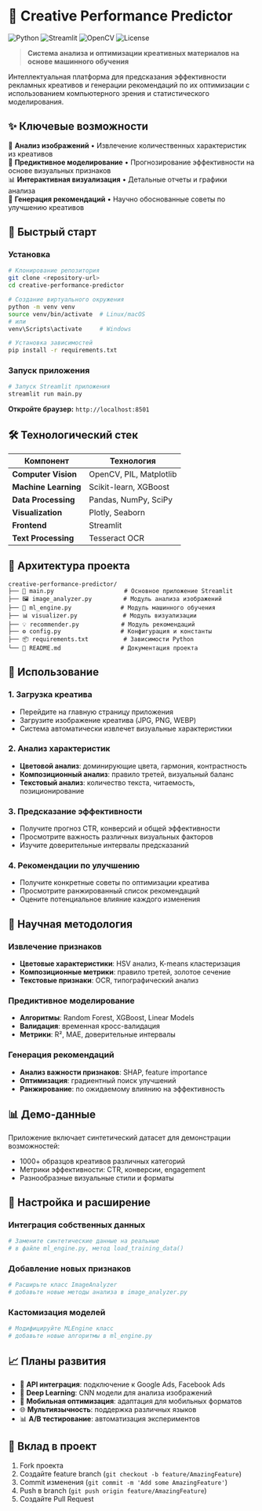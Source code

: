 # 🎨 Creative Performance Predictor

![Python](https://img.shields.io/badge/Python-3.8+-blue?logo=python&logoColor=white)
![Streamlit](https://img.shields.io/badge/Streamlit-1.28+-red?logo=streamlit&logoColor=white)
![OpenCV](https://img.shields.io/badge/OpenCV-4.8+-green?logo=opencv&logoColor=white)
![License](https://img.shields.io/badge/License-MIT-green)

> **Система анализа и оптимизации креативных материалов на основе машинного обучения**

Интеллектуальная платформа для предсказания эффективности рекламных креативов и генерации рекомендаций по их оптимизации с использованием компьютерного зрения и статистического моделирования.

## ✨ Ключевые возможности

🔬 **Анализ изображений** • Извлечение количественных характеристик из креативов  
🤖 **Предиктивное моделирование** • Прогнозирование эффективности на основе визуальных признаков  
📊 **Интерактивная визуализация** • Детальные отчеты и графики анализа  
🎯 **Генерация рекомендаций** • Научно обоснованные советы по улучшению креативов  

## 🚀 Быстрый старт

### Установка

```bash
# Клонирование репозитория
git clone <repository-url>
cd creative-performance-predictor

# Создание виртуального окружения
python -m venv venv
source venv/bin/activate  # Linux/macOS
# или
venv\Scripts\activate     # Windows

# Установка зависимостей
pip install -r requirements.txt
```

### Запуск приложения

```bash
# Запуск Streamlit приложения
streamlit run main.py
```

**Откройте браузер:** `http://localhost:8501`

## 🛠 Технологический стек

| Компонент | Технология |
|-----------|------------|
| **Computer Vision** | OpenCV, PIL, Matplotlib |
| **Machine Learning** | Scikit-learn, XGBoost |
| **Data Processing** | Pandas, NumPy, SciPy |
| **Visualization** | Plotly, Seaborn |
| **Frontend** | Streamlit |
| **Text Processing** | Tesseract OCR |

## 📁 Архитектура проекта

```
creative-performance-predictor/
├── 🎯 main.py                    # Основное приложение Streamlit
├── 🖼️ image_analyzer.py         # Модуль анализа изображений
├── 🤖 ml_engine.py              # Модуль машинного обучения
├── 📊 visualizer.py             # Модуль визуализации
├── 💡 recommender.py            # Модуль рекомендаций
├── ⚙️ config.py                 # Конфигурация и константы
├── 📦 requirements.txt          # Зависимости Python
└── 📖 README.md                 # Документация проекта
```

## 📖 Использование

### 1. Загрузка креатива
- Перейдите на главную страницу приложения
- Загрузите изображение креатива (JPG, PNG, WEBP)
- Система автоматически извлечет визуальные характеристики

### 2. Анализ характеристик
- **Цветовой анализ**: доминирующие цвета, гармония, контрастность
- **Композиционный анализ**: правило третей, визуальный баланс
- **Текстовый анализ**: количество текста, читаемость, позиционирование

### 3. Предсказание эффективности
- Получите прогноз CTR, конверсий и общей эффективности
- Просмотрите важность различных визуальных факторов
- Изучите доверительные интервалы предсказаний

### 4. Рекомендации по улучшению
- Получите конкретные советы по оптимизации креатива
- Просмотрите ранжированный список рекомендаций
- Оцените потенциальное влияние каждого изменения

## 🔬 Научная методология

### Извлечение признаков
- **Цветовые характеристики**: HSV анализ, K-means кластеризация
- **Композиционные метрики**: правило третей, золотое сечение
- **Текстовые признаки**: OCR, типографический анализ

### Предиктивное моделирование
- **Алгоритмы**: Random Forest, XGBoost, Linear Models
- **Валидация**: временная кросс-валидация
- **Метрики**: R², MAE, доверительные интервалы

### Генерация рекомендаций
- **Анализ важности признаков**: SHAP, feature importance
- **Оптимизация**: градиентный поиск улучшений
- **Ранжирование**: по ожидаемому влиянию на эффективность

## 📊 Демо-данные

Приложение включает синтетический датасет для демонстрации возможностей:
- 1000+ образцов креативов различных категорий
- Метрики эффективности: CTR, конверсии, engagement
- Разнообразные визуальные стили и форматы

## 🔧 Настройка и расширение

### Интеграция собственных данных
```python
# Замените синтетические данные на реальные
# в файле ml_engine.py, метод load_training_data()
```

### Добавление новых признаков
```python
# Расширьте класс ImageAnalyzer
# добавьте новые методы анализа в image_analyzer.py
```

### Кастомизация моделей
```python
# Модифицируйте MLEngine класс
# добавьте новые алгоритмы в ml_engine.py
```

## 📈 Планы развития

- 🔗 **API интеграция**: подключение к Google Ads, Facebook Ads
- 🧠 **Deep Learning**: CNN модели для анализа изображений  
- 📱 **Мобильная оптимизация**: адаптация для мобильных форматов
- 🌐 **Мультиязычность**: поддержка различных языков
- 📊 **A/B тестирование**: автоматизация экспериментов

## 🤝 Вклад в проект

1. Fork проекта
2. Создайте feature branch (`git checkout -b feature/AmazingFeature`)
3. Commit изменения (`git commit -m 'Add some AmazingFeature'`)
4. Push в branch (`git push origin feature/AmazingFeature`)
5. Создайте Pull Request

